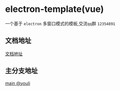 # electron-template(vue)

一个基于 `electron` 多窗口模式的模板,交流`qq`群 `12354891`

## 文档地址
[文档地址](https://mlmdflr.cc/doc)

## 主分支地址
[main @youli](https://github.com/youliso/electron-template)
